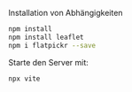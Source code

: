Installation von Abhängigkeiten
```bash
npm install
npm install leaflet
npm i flatpickr --save
```

Starte den Server mit:
```bash
npx vite
```
